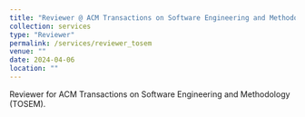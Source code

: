 ```yaml
---
title: "Reviewer @ ACM Transactions on Software Engineering and Methodology (TOSEM)"
collection: services
type: "Reviewer"
permalink: /services/reviewer_tosem
venue: ""
date: 2024-04-06
location: ""
---
```


Reviewer for ACM Transactions on Software Engineering and Methodology (TOSEM).
